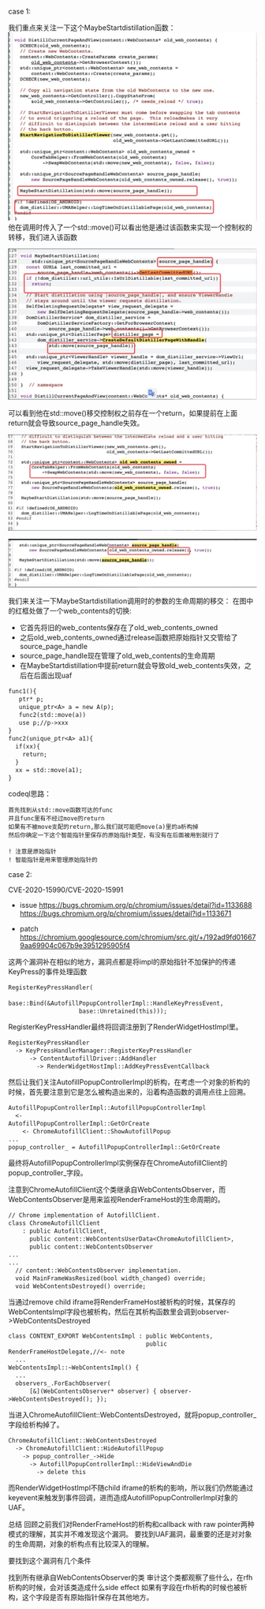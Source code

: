 case 1:

我们重点来关注一下这个MaybeStartdistillation函数：
![](./img/2.1.png)
他在调用时传入了一个std::move()可以看出他是通过该函数来实现一个控制权的转移，我们进入该函数

![](./img/1.1.png)

可以看到他在std::move()移交控制权之前存在一个return，如果提前在上面return就会导致source_page_handle失效。

![](./img/4.1.png)

![](./img/3.1.png)

我们来关注一下MaybeStartdistillation调用时的参数的生命周期的移交：
在图中的红框处做了一个web_contents的切换:
- 它首先将旧的web_contents保存在了old_web_contents_owned
- 之后old_web_contents_owned通过release函数把原始指针又交管给了source_page_handle
- source_page_handle现在管理了old_web_contents的生命周期
- 在MaybeStartdistillation中提前return就会导致old_web_contents失效，之后在后面出现uaf


```
func1(){
   ptr* p;
   unique_ptr<A> a = new A(p);
   func2(std::move(a))
   use p;//p->xxx
}
func2(unique_ptr<A> a1){
  if(xx){
    return;
  }
  xx = std::move(a1);
}
```

codeql思路：

```
首先找到从std::move函数可达的func
并且func里有不经过move的return
如果有不被move支配的return,那么我们就可能把move(a)里的a析构掉
然后你确定一下这个智能指针里保存的原始指针类型，有没有在后面被用到就行了

! 注意是原始指针
! 智能指针是用来管理原始指针的
```


case 2:

CVE-2020-15990/CVE-2020-15991

- issue
https://bugs.chromium.org/p/chromium/issues/detail?id=1133688
https://bugs.chromium.org/p/chromium/issues/detail?id=1133671

- patch
https://chromium.googlesource.com/chromium/src.git/+/192ad9fd016679aa69904c067b9e3951295905f4

这两个漏洞补在相似的地方，漏洞点都是将impl的原始指针不加保护的传递KeyPress的事件处理函数
```
RegisterKeyPressHandler(
          base::Bind(&AutofillPopupControllerImpl::HandleKeyPressEvent,
                    base::Unretained(this)));
```
RegisterKeyPressHandler最终将回调注册到了RenderWidgetHostImpl里。
```
RegisterKeyPressHandler
  -> KeyPressHandlerManager::RegisterKeyPressHandler
      -> ContentAutofillDriver::AddHandler
        -> RenderWidgetHostImpl::AddKeyPressEventCallback
```
然后让我们关注AutofillPopupControllerImpl的析构，在考虑一个对象的析构的时候，首先要注意到它是怎么被构造出来的，沿着构造函数的调用点往上回溯。
```
AutofillPopupControllerImpl::AutofillPopupControllerImpl
  <-
AutofillPopupControllerImpl::GetOrCreate
    <- ChromeAutofillClient::ShowAutofillPopup
...
popup_controller_ = AutofillPopupControllerImpl::GetOrCreate
```
最终将AutofillPopupControllerImpl实例保存在ChromeAutofillClient的popup_controller_字段。

注意到ChromeAutofillClient这个类继承自WebContentsObserver，而WebContentsObserver是用来监视RenderFrameHost的生命周期的。
```
// Chrome implementation of AutofillClient.
class ChromeAutofillClient
    : public AutofillClient,
      public content::WebContentsUserData<ChromeAutofillClient>,
      public content::WebContentsObserver
...
...
  // content::WebContentsObserver implementation.
  void MainFrameWasResized(bool width_changed) override;
  void WebContentsDestroyed() override;
```
当通过remove child iframe将RenderFrameHost被析构的时候，其保存的WebContentsImpl字段也被析构，然后在其析构函数里会调到observer->WebContentsDestroyed
```
class CONTENT_EXPORT WebContentsImpl : public WebContents,
                                       public RenderFrameHostDelegate,//<- note
  ...
WebContentsImpl::~WebContentsImpl() {
  ...
  observers_.ForEachObserver(
      [&](WebContentsObserver* observer) { observer->WebContentsDestroyed(); });
```
当进入ChromeAutofillClient::WebContentsDestroyed，就将popup_controller_字段给析构掉了。
```
ChromeAutofillClient::WebContentsDestroyed
  -> ChromeAutofillClient::HideAutofillPopup
    -> popup_controller_->Hide
      -> AutofillPopupControllerImpl::HideViewAndDie
        -> delete this
```
而RenderWidgetHostImpl不随child iframe的析构的影响，所以我们仍然能通过keyevent来触发到事件回调，进而造成AutofillPopupControllerImpl对象的UAF。



总结 回顾之前我们对RenderFrameHost的析构和callback with raw pointer两种模式的理解，其实并不难发现这个漏洞。
要找到UAF漏洞，最重要的还是对对象的生命周期，对象的析构点有比较深入的理解。

要找到这个漏洞有几个条件

找到所有继承自WebContentsObserver的类
审计这个类都观察了些什么，在rfh析构的时候，会对该类造成什么side effect
如果有字段在rfh析构的时候也被析构，这个字段是否有原始指针保存在其他地方。